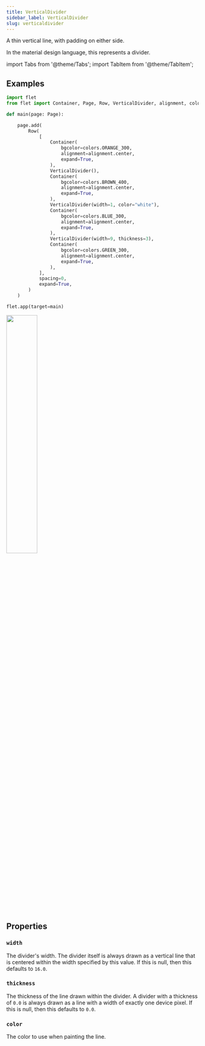 ```yaml
---
title: VerticalDivider
sidebar_label: VerticalDivider
slug: verticaldivider
---
```


A thin vertical line, with padding on either side.

In the material design language, this represents a divider.

import Tabs from '@theme/Tabs';
import TabItem from '@theme/TabItem';

## Examples

<Tabs groupId="language">
  <TabItem value="python" label="Python" default>

```python
import flet
from flet import Container, Page, Row, VerticalDivider, alignment, colors

def main(page: Page):

    page.add(
        Row(
            [
                Container(
                    bgcolor=colors.ORANGE_300,
                    alignment=alignment.center,
                    expand=True,
                ),
                VerticalDivider(),
                Container(
                    bgcolor=colors.BROWN_400,
                    alignment=alignment.center,
                    expand=True,
                ),
                VerticalDivider(width=1, color="white"),
                Container(
                    bgcolor=colors.BLUE_300,
                    alignment=alignment.center,
                    expand=True,
                ),
                VerticalDivider(width=9, thickness=3),
                Container(
                    bgcolor=colors.GREEN_300,
                    alignment=alignment.center,
                    expand=True,
                ),
            ],
            spacing=0,
            expand=True,
        )
    )

flet.app(target=main)
```
  </TabItem>
</Tabs>

<img src="/img/docs/controls/vertical-divider/vertical-divider.png" width="40%" />

## Properties

### `width`

The divider's width. The divider itself is always drawn as a vertical line that is centered within the width specified by this value. If this is null, then this defaults to `16.0`.

### `thickness`

The thickness of the line drawn within the divider. A divider with a thickness of `0.0` is always drawn as a line with a width of exactly one device pixel. If this is null, then this defaults to `0.0`.

### `color`

The color to use when painting the line.